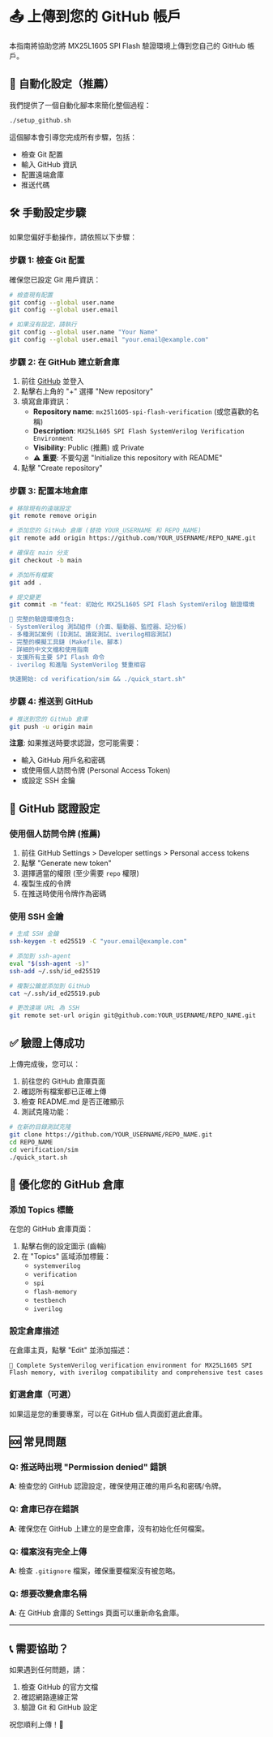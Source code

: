 # 📤 上傳到您的 GitHub 帳戶

本指南將協助您將 MX25L1605 SPI Flash 驗證環境上傳到您自己的 GitHub 帳戶。

## 🚀 自動化設定（推薦）

我們提供了一個自動化腳本來簡化整個過程：

```bash
./setup_github.sh
```

這個腳本會引導您完成所有步驟，包括：
- 檢查 Git 配置
- 輸入 GitHub 資訊
- 配置遠端倉庫
- 推送代碼

## 🛠️ 手動設定步驟

如果您偏好手動操作，請依照以下步驟：

### 步驟 1: 檢查 Git 配置

確保您已設定 Git 用戶資訊：

```bash
# 檢查現有配置
git config --global user.name
git config --global user.email

# 如果沒有設定，請執行
git config --global user.name "Your Name"
git config --global user.email "your.email@example.com"
```

### 步驟 2: 在 GitHub 建立新倉庫

1. 前往 [GitHub](https://github.com) 並登入
2. 點擊右上角的 "+" 選擇 "New repository"
3. 填寫倉庫資訊：
   - **Repository name**: `mx25l1605-spi-flash-verification` (或您喜歡的名稱)
   - **Description**: `MX25L1605 SPI Flash SystemVerilog Verification Environment`
   - **Visibility**: Public (推薦) 或 Private
   - **⚠️ 重要**: 不要勾選 "Initialize this repository with README"
4. 點擊 "Create repository"

### 步驟 3: 配置本地倉庫

```bash
# 移除現有的遠端設定
git remote remove origin

# 添加您的 GitHub 倉庫 (替換 YOUR_USERNAME 和 REPO_NAME)
git remote add origin https://github.com/YOUR_USERNAME/REPO_NAME.git

# 確保在 main 分支
git checkout -b main

# 添加所有檔案
git add .

# 提交變更
git commit -m "feat: 初始化 MX25L1605 SPI Flash SystemVerilog 驗證環境

🎉 完整的驗證環境包含:
- SystemVerilog 測試組件 (介面、驅動器、監控器、記分板)  
- 多種測試案例 (ID測試、讀寫測試、iverilog相容測試)
- 完整的模擬工具鏈 (Makefile、腳本)
- 詳細的中文文檔和使用指南
- 支援所有主要 SPI Flash 命令
- iverilog 和進階 SystemVerilog 雙重相容

快速開始: cd verification/sim && ./quick_start.sh"
```

### 步驟 4: 推送到 GitHub

```bash
# 推送到您的 GitHub 倉庫
git push -u origin main
```

**注意**: 如果推送時要求認證，您可能需要：
- 輸入 GitHub 用戶名和密碼
- 或使用個人訪問令牌 (Personal Access Token)
- 或設定 SSH 金鑰

## 🔐 GitHub 認證設定

### 使用個人訪問令牌 (推薦)

1. 前往 GitHub Settings > Developer settings > Personal access tokens
2. 點擊 "Generate new token"
3. 選擇適當的權限 (至少需要 `repo` 權限)
4. 複製生成的令牌
5. 在推送時使用令牌作為密碼

### 使用 SSH 金鑰

```bash
# 生成 SSH 金鑰
ssh-keygen -t ed25519 -C "your.email@example.com"

# 添加到 ssh-agent
eval "$(ssh-agent -s)"
ssh-add ~/.ssh/id_ed25519

# 複製公鑰並添加到 GitHub
cat ~/.ssh/id_ed25519.pub

# 更改遠端 URL 為 SSH
git remote set-url origin git@github.com:YOUR_USERNAME/REPO_NAME.git
```

## ✅ 驗證上傳成功

上傳完成後，您可以：

1. 前往您的 GitHub 倉庫頁面
2. 確認所有檔案都已正確上傳
3. 檢查 README.md 是否正確顯示
4. 測試克隆功能：

```bash
# 在新的目錄測試克隆
git clone https://github.com/YOUR_USERNAME/REPO_NAME.git
cd REPO_NAME
cd verification/sim
./quick_start.sh
```

## 🎨 優化您的 GitHub 倉庫

### 添加 Topics 標籤

在您的 GitHub 倉庫頁面：
1. 點擊右側的設定圖示 (齒輪)
2. 在 "Topics" 區域添加標籤：
   - `systemverilog`
   - `verification`
   - `spi`
   - `flash-memory`
   - `testbench`
   - `iverilog`

### 設定倉庫描述

在倉庫主頁，點擊 "Edit" 並添加描述：
```
🔧 Complete SystemVerilog verification environment for MX25L1605 SPI Flash memory, with iverilog compatibility and comprehensive test cases
```

### 釘選倉庫（可選）

如果這是您的重要專案，可以在 GitHub 個人頁面釘選此倉庫。

## 🆘 常見問題

### Q: 推送時出現 "Permission denied" 錯誤
**A**: 檢查您的 GitHub 認證設定，確保使用正確的用戶名和密碼/令牌。

### Q: 倉庫已存在錯誤
**A**: 確保您在 GitHub 上建立的是空倉庫，沒有初始化任何檔案。

### Q: 檔案沒有完全上傳
**A**: 檢查 `.gitignore` 檔案，確保重要檔案沒有被忽略。

### Q: 想要改變倉庫名稱
**A**: 在 GitHub 倉庫的 Settings 頁面可以重新命名倉庫。

---

## 📞 需要協助？

如果遇到任何問題，請：
1. 檢查 GitHub 的官方文檔
2. 確認網路連線正常
3. 驗證 Git 和 GitHub 設定

祝您順利上傳！🎉
